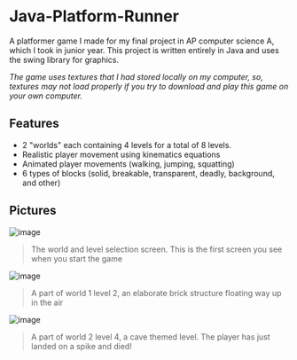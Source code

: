 # Java-Platform-Runner
A platformer game I made for my final project in AP computer science A, which I took in junior year. This project is written entirely in Java and uses the swing library for graphics.

_The game uses textures that I had stored locally on my computer, so, textures may not load properly if you try to download and play this game on your own computer._

## Features
  - 2 "worlds" each containing 4 levels for a total of 8 levels.
  - Realistic player movement using kinematics equations
  - Animated player movements (walking, jumping, squatting)
  - 6 types of blocks (solid, breakable, transparent, deadly, background, and other)

## Pictures
![image](https://github.com/AndrewSuyer/Java-Platform-Runner/assets/118581166/6580594e-0d53-476d-a1a7-f8568d56e44b)
> The world and level selection screen. This is the first screen you see when you start the game


![image](https://github.com/AndrewSuyer/Java-Platform-Runner/assets/118581166/1249f4ae-6782-47f4-bbe6-a4d655aded8b)
> A part of world 1 level 2, an elaborate brick structure floating way up in the air


![image](https://github.com/AndrewSuyer/Java-Platform-Runner/assets/118581166/82d9dff6-ed8f-4827-8082-6ed5bcb5c6d4)
> A part of world 2 level 4, a cave themed level. The player has just landed on a spike and died!
